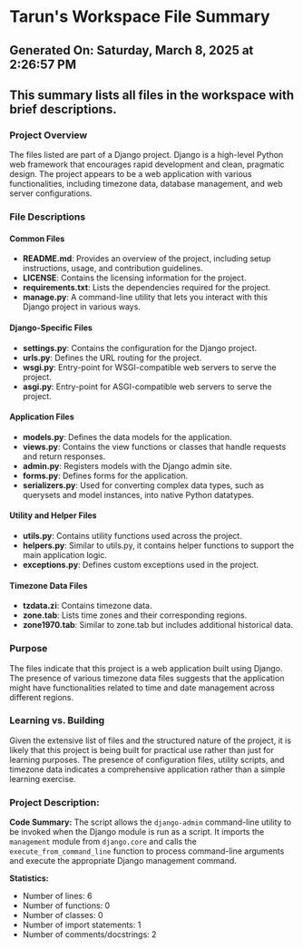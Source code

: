 # Tarun's Workspace File Summary
## Generated On: Saturday, March 8, 2025 at 2:26:57 PM
This summary lists all files in the workspace with brief descriptions.
---
### Project Overview
The files listed are part of a Django project. Django is a high-level Python web framework that encourages rapid development and clean, pragmatic design. The project appears to be a web application with various functionalities, including timezone data, database management, and web server configurations.

### File Descriptions

#### Common Files
- **README.md**: Provides an overview of the project, including setup instructions, usage, and contribution guidelines.
- **LICENSE**: Contains the licensing information for the project.
- **requirements.txt**: Lists the dependencies required for the project.
- **manage.py**: A command-line utility that lets you interact with this Django project in various ways.

#### Django-Specific Files
- **settings.py**: Contains the configuration for the Django project.
- **urls.py**: Defines the URL routing for the project.
- **wsgi.py**: Entry-point for WSGI-compatible web servers to serve the project.
- **asgi.py**: Entry-point for ASGI-compatible web servers to serve the project.

#### Application Files
- **models.py**: Defines the data models for the application.
- **views.py**: Contains the view functions or classes that handle requests and return responses.
- **admin.py**: Registers models with the Django admin site.
- **forms.py**: Defines forms for the application.
- **serializers.py**: Used for converting complex data types, such as querysets and model instances, into native Python datatypes.

#### Utility and Helper Files
- **utils.py**: Contains utility functions used across the project.
- **helpers.py**: Similar to utils.py, it contains helper functions to support the main application logic.
- **exceptions.py**: Defines custom exceptions used in the project.

#### Timezone Data Files
- **tzdata.zi**: Contains timezone data.
- **zone.tab**: Lists time zones and their corresponding regions.
- **zone1970.tab**: Similar to zone.tab but includes additional historical data.

### Purpose
The files indicate that this project is a web application built using Django. The presence of various timezone data files suggests that the application might have functionalities related to time and date management across different regions.

### Learning vs. Building
Given the extensive list of files and the structured nature of the project, it is likely that this project is being built for practical use rather than just for learning purposes. The presence of configuration files, utility scripts, and timezone data indicates a comprehensive application rather than a simple learning exercise. 
### Project Description:
 **Code Summary:**
The script allows the `django-admin` command-line utility to be invoked when the Django module is run as a script. It imports the `management` module from `django.core` and calls the `execute_from_command_line` function to process command-line arguments and execute the appropriate Django management command.

**Statistics:**
- Number of lines: 6
- Number of functions: 0
- Number of classes: 0
- Number of import statements: 1
- Number of comments/docstrings: 2
